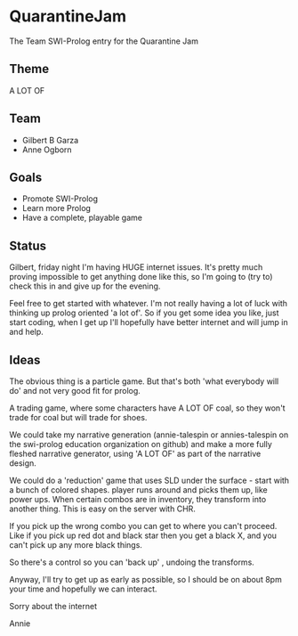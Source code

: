 # QuarantineJam
The Team SWI-Prolog entry for the Quarantine Jam

## Theme

A LOT OF

## Team

* Gilbert B Garza
* Anne Ogborn

## Goals

 * Promote SWI-Prolog
 * Learn more Prolog
 * Have a complete, playable game

## Status

 Gilbert, friday night I'm having HUGE internet issues. It's pretty much proving impossible to get anything done like this,
so I'm going to (try to) check this in and give up for the evening. 

Feel free to get started with whatever. I'm not really having a lot of luck with thinking up prolog oriented 'a lot of'.
So if you get some idea you like, just start coding, when I get up I'll hopefully have better internet and will jump in and help.

## Ideas

The obvious thing is a particle game. But that's both 'what everybody will do' and not very good fit for prolog.

A trading game, where some characters have A LOT OF coal, so they won't trade for coal but will trade for shoes.

We could take my narrative generation (annie-talespin or annies-talespin on the swi-prolog education organization on github)
and make a more fully fleshed narrative generator, using 'A LOT OF' as part of the narrative design.

We could do a 'reduction' game that uses SLD under the surface - start with a bunch of colored shapes. player runs around and picks them
up, like power ups. When certain combos are in inventory, they transform into another thing. This is easy on the server with CHR.

If you pick up the wrong combo you can get to where you can't proceed. Like if you pick up red dot and black star then you
get a black X, and you can't pick up any more black things.

So there's a control so you can 'back up' , undoing the transforms.

Anyway, I'll try to get up as early as possible, so I should be on about 8pm your time and hopefully we can interact.

Sorry about the internet


Annie






